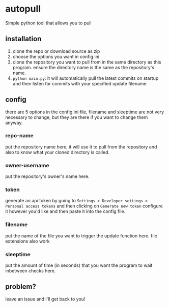 # autopull
Simple python tool that allows you to pull
## installation
1. clone the repo or download source as zip
2. choose the options you want in config.ini
3. clone the repository you want to pull from in the same directory as this program. ensure the directory name is the same as the repository's name.
4. `python main.py`: it will automatically pull the latest commits on startup and then listen for commits with your specified update filename
## config
there are 5 options in the config.ini file, filename and sleeptime are not very necessary to change, but they are there if you want to change them anyway.  
### repo-name
put the repository name here, it will use it to pull from the repository and also to know what your cloned directory is called.
### owner-username
put the repository's owner's name here.
### token
generate an api token by going to `Settings > Developer settings > Personal access tokens` and then clicking on `Generate new token` configure it however you'd like and then paste it into the config file.
### filename
put the name of the file you want to trigger the update function here. file extensions also work
### sleeptime
put the amount of time (in seconds) that you want the program to wait inbetween checks here.

## problem?
leave an issue and i'll get back to you!
